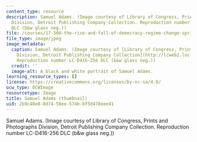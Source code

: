 ```yaml
---
content_type: resource
description: Samuel Adams. (Image courtesy of Library of Congress, Prints and Photographs
  Division, Detroit Publishing Company Collection. Reproduction number LC-D416-256
  DLC (b&w glass neg.))
file: /courses/17-508-the-rise-and-fall-of-democracy-regime-change-spring-2002/2b9c40e88d7458ee574bbf5d478eee41_17-508s02-th.jpg
file_type: image/jpeg
image_metadata:
  caption: Samuel Adams. (Image courtesy of [Library of Congress, Prints and Photographs
    Division, Detroit Publishing Company Collection](http://lcweb2.loc.gov/ammem/collections/touring/index.html).
    Reproduction number LC-D416-256 DLC (b&w glass neg.))
  credit: ''
  image-alt: A black and white portrait of Samuel Adams.
learning_resource_types: []
license: https://creativecommons.org/licenses/by-nc-sa/4.0/
ocw_type: OCWImage
resourcetype: Image
title: Samuel Adams (thumbnail)
uid: 2b9c40e8-8d74-58ee-574b-bf5d478eee41
---
```

Samuel Adams. (Image courtesy of Library of Congress, Prints and Photographs Division, Detroit Publishing Company Collection. Reproduction number LC-D416-256 DLC (b&w glass neg.))